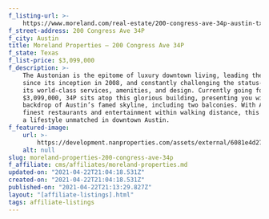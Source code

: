 ```yaml
---
f_listing-url: >-
    https://www.moreland.com/real-estate/200-congress-ave-34p-austin-tx-78701/a0e1u00000embikuat/91010890
f_street-address: 200 Congress Ave 34P
f_city: Austin
title: Moreland Properties – 200 Congress Ave 34P
f_state: Texas
f_list-price: $3,099,000
f_description: >-
    The Austonian is the epitome of luxury downtown living, leading the market
    since its inception in 2008, and constantly challenging the status-quo with
    its world-class services, amenities, and design. Currently going for
    $3,099,000, 34P sits atop this glorious building, presenting you with a
    backdrop of Austin’s famed skyline, including two balconies. With Austin’s
    finest restaurants and entertainment within walking distance, this home offers
    a lifestyle unmatched in downtown Austin.
f_featured-image:
    url: >-
        https://development.nanproperties.com/assets/external/6081e4d27418b301d4d6ace2_6077da56ec571b3d3b5e9777_6023788612987001.1.jpeg
    alt: null
slug: moreland-properties-200-congress-ave-34p
f_affiliate: cms/affiliates/moreland-properties.md
updated-on: "2021-04-22T21:04:18.531Z"
created-on: "2021-04-22T21:04:18.531Z"
published-on: "2021-04-22T21:13:29.827Z"
layout: "[affiliate-listings].html"
tags: affiliate-listings
---
```

